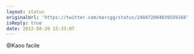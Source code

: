 ```yaml
---
layout: status
originalUrl: 'https://twitter.com/marcgg/status/240472084839559168'
isReply: true
date: 2012-08-28 15:33:07
---
```


@Kaoo facile
